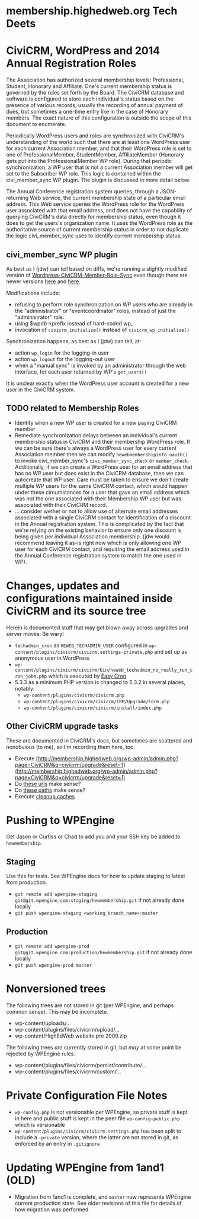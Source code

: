 membership.highedweb.org Tech Deets
===============

# CiviCRM, WordPress and 2014 Annual Registration Roles

The Association has authorized several membership levels: Professional, Student, Honorary and Affiliate.  One's current membership status is governed by the rules set forth by the Board.  The CiviCRM database and software is configured to store each individual's status based on the presence of various records, usually the recording of annual payment of dues, but sometimes a one-time entry like in the case of Honorary members.  The exact nature of this configuration is outside the scope of this document to enumerate.

Periodically WordPress users and roles are synchronized with CiviCRM's understanding of the world such that there are at least one WordPress user for each current Association member, and that their WordPress role is set to one of ProfessionalMember, StudentMember, AffiliateMember (Honorary gets put into the ProfessionalMember WP role).  During that periodic synchronization, a WP user that is not a current Association member will get set to the Subscriber WP role.  This logic is contained within the civi\_member\_sync WP plugin.  The plugin is discussed in more detail below.

The Annual Conference registration system queries, through a JSON-returning Web service, the current membership state of a particular email address.  This Web service queries the WordPress role for the WordPress user associated with that email address, and does not have the capability of querying CiviCRM's data directly for membership status, even though it does to get the users's organization name.  It uses the WordPress role as the authoritative source of current membership status in order to not duplicate the logic civi\_member\_sync uses to identify current membership status. 

## civi_member_sync WP plugin

As best as I (jdw) can tell based on diffs, we're running a slightly modified version of [Wordpress-CiviCRM-Member-Role-Sync](https://github.com/jeevajoy/Wordpress-CiviCRM-Member-Role-Sync/commit/5773be2d4afbc05c7cba2cd2fd74e0fed38ff28c) even though there are newer versions [here](https://github.com/tadpolecc/civi_member_sync) and [here](https://github.com/christianwach/civi_member_sync/tree/cmw-refactor).

Modifications include:

* refusing to perform role synchronization on WP users who are already in the "administrator" or "eventcoordinator" roles, instead of just the "administrator" role.
* using $wpdb->prefix instead of hard-coded wp\_
* invocation of `civicrm_initialize()` instead of `civicrm_wp_initialize()`

Synchronization happens, as best as I (jdw) can tell, at:

* action `wp_login` for the logging-in user
* action `wp_logout` for the logging-out user
* when a "manual sync" is invoked by an administrator through the web interface, for each user returned by WP's `get_users()` 

It is unclear exactly when the WordPress user account is created for a new user in the CiviCRM system.

## TODO related to Membership Roles

* Identify when a new WP user is created for a new paying CiviCRM member
* Remediate synchronization delays between an individual's current membership status in CiviCRM and their membership WordPress role.  If we can be sure there's always a WordPress user for every current Association member then we can modify `hewebmembershipinfo_oauth()` to invoke civi\_member\_sync's `civi_member_sync_check` or `member_check`.  Additionally, if we can create a WordPress user for an email address that has no WP user but does exist in the CiviCRM database, then we can autocreate that WP user.  Care must be taken to ensure we don't create multiple WP users for the same CiviCRM contact, which would happen under these circumstances for a user that gave an email address which was not the one associated with their Membership WP user but was associated with their CiviCRM record.
* ... consider wether or not to allow use of alternate email addresses associated with a single CiviCRM contact for identification of a discount in the Annual registration system.  This is complicated by the fact that we're relying on the existing behavior to ensure only one discount is being given per individual Association membership.  (jdw would recommend leaving it as-is right now which is only allowing one WP user for each CiviCRM contact, and requiring the email address used in the Annual Conference registration system to match the one used in WP).

# Changes, updates and configurations maintained inside CiviCRM and its source tree

Herein is documented stuff that may get blown away across upgrades and server moves.  Be wary!

* `techadmin_cron` as `HEWEB_TECHADMIN_USER` configured in `wp-content/plugins/civicrm/civicrm.settings-private.php` and set up as anonymous user in WordPress
* `wp-content/plugins/civicrm/civicrm/bin/heweb_techadmin_no_really_run_cron_jobs.php` which is executed by [Easy Cron](http://easycron.com)
* 5.3.3 as a minimum PHP version is changed to 5.3.2 in several places, notably:
    * `wp-content/plugins/civicrm/civicrm.php`
    * `wp-content/plugins/civicrm/civicrm/CRM/Upgrade/Form.php`
    * `wp-content/plugins/civicrm/civicrm/install/index.php`

## Other CiviCRM upgrade tasks

These are documented in CiviCRM's docs, but sometimes are scattered and nonobvious (to me), so I'm recording them here, too.

* Execute [http://membership.highedweb.org/wp-admin/admin.php?page=CiviCRM&q=civicrm/upgrade&reset=1](http://membership.highedweb.org/wp-admin/admin.php?page=CiviCRM&q=civicrm/upgrade&reset=1)
* Do [these urls](http://membership.highedweb.org/wp-admin/admin.php?page=CiviCRM&q=civicrm/admin/setting/url&reset=1) make sense?
* Do [these paths](http://membership.highedweb.org/wp-admin/admin.php?page=CiviCRM&q=civicrm/admin/setting/path&reset=1) make sense?
* Execute [cleanup caches](http://membership.highedweb.org/wp-admin/admin.php?page=CiviCRM&q=civicrm/admin/setting/updateConfigBackend&reset=1)

# Pushing to WPEngine

Get Jason or Curtiss or Chad to add you and your SSH key be added to `hewmembership`.

## Staging

Use this for tests.  See WPEngine docs for how to update staging to latest from production.

* `git remote add wpengine-staging git@git.wpengine.com:staging/hewmembership.git` if not already done locally
* `git push wpengine-staging <working_branch_name>:master`


## Production

* `git remote add wpengine-prod git@git.wpengine.com:production/hewmembership.git` if not already done locally
* `git push wpengine-prod master`

# Nonversioned trees

The following trees are not stored in git (per WPEngine, and perhaps common sense).  This may be incomplete.

* wp-content/uploads/...
* wp-content/plugins/files/civicrm/upload/...
* wp-content/HighEdWeb website pre 2009.zip

The following trees *are* currently stored in git, but *may* at some point be rejected by WPEngine rules.

* wp-content/plugins/files/civicrm/persist/contribute/...
* wp-content/plugins/files/civicrm/custom/...

# Private Configuration File Notes
* `wp-config.php` is not versionable per WPEngine, so private stuff is kept in here and public stuff is kept in the peer file `wp-config-public.php` which is versionable
* `wp-content/plugins/civicrm/civicrm.settings.php` has been split to include a `-private` version, where the latter are not stored in git, as enforced by an entry in `.gitignore`

# Updating WPEngine from 1and1 (OLD)

* Migration from 1and1 is complete, and `master` now represents WPEngine current production state.  See older revisions of this file for details of how migration was performed.

